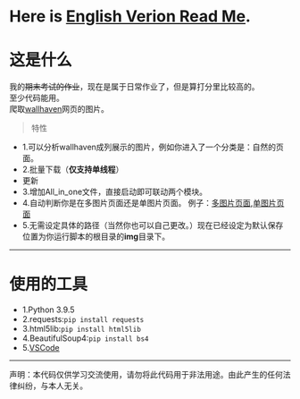 # Here is [English Verion Read Me](https://github.com/Coconutat/Get_wallhaven_wallpaper_and_downloads/wiki/Read-Me-English-Version). 
# 这是什么
我的~~期末考试的作业~~，现在是属于日常作业了，但是算打分里比较高的。     
至少代码能用。      
爬取[wallhaven](https://wallhaven.cc/)网页的图片。    
>特性
+ 1.可以分析wallhaven成列展示的图片，例如你进入了一个分类是：自然的页面。
+ 2.批量下载（**仅支持单线程**）
+ 更新
+ 3.增加All_in_one文件，直接启动即可联动两个模块。
+ 4.自动判断你是在多图片页面还是单图片页面。
   例子：[多图片页面](https://wallhaven.cc/toplist),[单图片页面](https://wallhaven.cc/w/l3zyg2)
+ 5.无需设定具体的路径（当然你也可以自己更改。）现在已经设定为默认保存位置为你运行脚本的根目录的**img**目录下。

******

# 使用的工具
+ 1.Python 3.9.5
+ 2.requests:`pip install requests`
+ 3.html5lib:`pip install html5lib`
+ 4.BeautifulSoup4:`pip install bs4`
+ 5.[VSCode](https://code.visualstudio.com/#alt-downloads)

******
声明：本代码仅供学习交流使用，请勿将此代码用于非法用途。由此产生的任何法律纠纷，与本人无关。